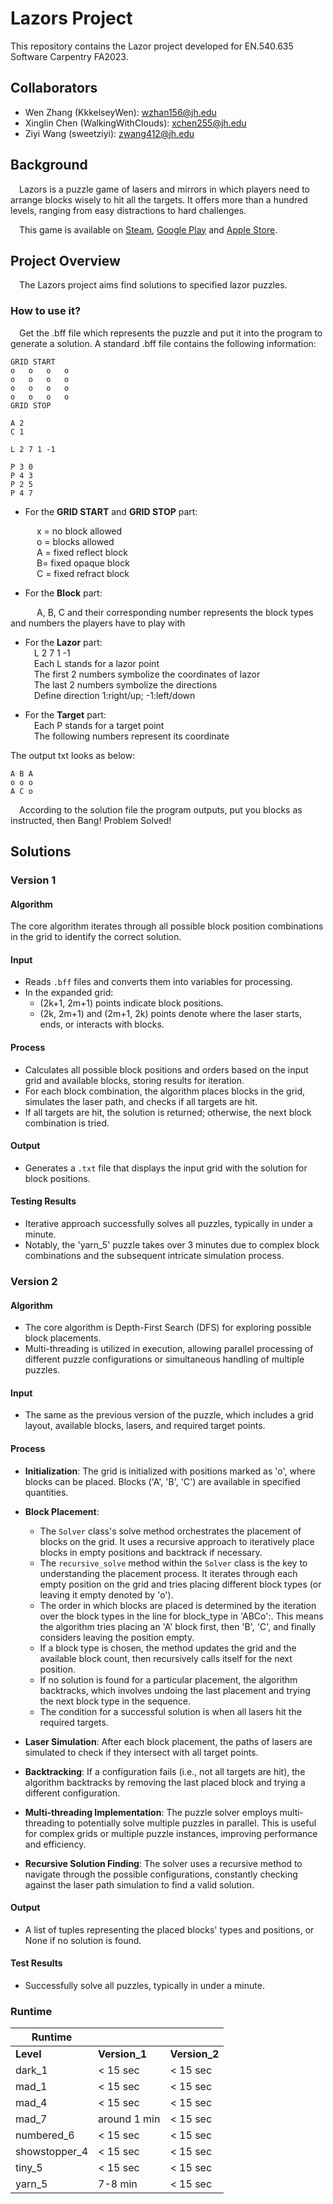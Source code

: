 # Lazors Project

This repository contains the Lazor project developed for EN.540.635 Software Carpentry FA2023.

## Collaborators
- Wen Zhang (KkkelseyWen): wzhan156@jh.edu
- Xinglin Chen (WalkingWithClouds): xchen255@jh.edu
- Ziyi Wang (sweetziyi): zwang412@jh.edu

## Background
&ensp;&ensp;Lazors is a puzzle game of lasers and mirrors in which players need to arrange blocks wisely to hit all
the targets. It offers more than a hundred levels, ranging from easy distractions to hard challenges.
   
&ensp;&ensp;This game is available on [Steam](https://steamcommunity.com/app/341290), 
[Google Play](https://play.google.com/store/apps/details?id=net.pyrosphere.lazors&hl=en&pli=1) 
and [Apple Store](https://apps.apple.com/us/app/lazors/id386458926).

## Project Overview

&ensp;&ensp;The Lazors project aims find solutions to specified lazor puzzles.

### How to use it?
&ensp;&ensp;Get the .bff file which represents the puzzle and put it into the program to generate a solution.
A standard .bff file contains the following information:
```
GRID START
o   o   o   o
o   o   o   o
o   o   o   o
o   o   o   o
GRID STOP

A 2
C 1

L 2 7 1 -1

P 3 0
P 4 3
P 2 5
P 4 7
```
- For the **GRID START** and **GRID STOP** part:    

&ensp;&ensp;&ensp;&ensp;&ensp;&ensp;x = no block allowed   
&ensp;&ensp;&ensp;&ensp;&ensp;&ensp;o = blocks allowed   
&ensp;&ensp;&ensp;&ensp;&ensp;&ensp;A = fixed reflect block   
&ensp;&ensp;&ensp;&ensp;&ensp;&ensp;B= fixed opaque block   
&ensp;&ensp;&ensp;&ensp;&ensp;&ensp;C = fixed refract block  

- For the **Block** part:    

&ensp;&ensp;&ensp;&ensp;&ensp;&ensp;A, B, C and their corresponding number represents 
the block types and numbers the players have to play with

- For the **Lazor** part:   
&ensp;&ensp;L 2 7 1 -1   
&ensp;&ensp;Each L stands for a lazor point    
&ensp;&ensp;The first 2 numbers symbolize the coordinates of lazor   
&ensp;&ensp;The last 2 numbers symbolize the directions    
&ensp;&ensp;Define direction 1:right/up;  -1:left/down    


- For the **Target** part:    
&ensp;&ensp;Each P stands for a target point  
&ensp;&ensp;The following numbers represent its coordinate

The output txt looks as below:
```
A B A
o o o
A C o
```
&ensp;&ensp;According to the solution file the program outputs, put you blocks as instructed,
then Bang! Problem Solved!

## Solutions
### Version 1

#### Algorithm
The core algorithm iterates through all possible block position combinations in the grid to identify the correct solution.

#### Input
- Reads `.bff` files and converts them into variables for processing.
- In the expanded grid:
  - (2k+1, 2m+1) points indicate block positions.
  - (2k, 2m+1) and (2m+1, 2k) points denote where the laser starts, ends, or interacts with blocks.

#### Process
- Calculates all possible block positions and orders based on the input grid and available blocks, storing results for iteration.
- For each block combination, the algorithm places blocks in the grid, simulates the laser path, and checks if all targets are hit.
- If all targets are hit, the solution is returned; otherwise, the next block combination is tried.

#### Output
- Generates a `.txt` file that displays the input grid with the solution for block positions.

#### Testing Results
- Iterative approach successfully solves all puzzles, typically in under a minute.
- Notably, the 'yarn_5' puzzle takes over 3 minutes due to complex block combinations and the subsequent intricate simulation process.


### Version 2
#### Algorithm
- The core algorithm is Depth-First Search (DFS) for exploring possible block placements. 
- Multi-threading is utilized in execution, allowing parallel processing of different puzzle configurations or simultaneous handling of multiple puzzles.

#### Input
- The same as the previous version of the puzzle, which includes a grid layout, available blocks, lasers, and required target points.

#### Process
- **Initialization**: The grid is initialized with positions marked as 'o', where blocks can be placed. Blocks ('A', 'B', 'C') are available in specified quantities.

- **Block Placement**:
  - The `Solver` class's solve method orchestrates the placement of blocks on the grid.  It uses a recursive approach to iteratively place blocks in empty positions and backtrack if necessary.
  - The `recursive_solve` method within the `Solver` class is the key to understanding the placement process.  It iterates through each empty position on the grid and tries placing different block types (or leaving it empty denoted by 'o').
  - The order in which blocks are placed is determined by the iteration over the block types in the line for block_type in 'ABCo':.  This means the algorithm tries placing an 'A' block first, then 'B', 'C', and finally considers leaving the position empty.
  - If a block type is chosen, the method updates the grid and the available block count, then recursively calls itself for the next position.
  - If no solution is found for a particular placement, the algorithm backtracks, which involves undoing the last placement and trying the next block type in the sequence.
  - The condition for a successful solution is when all lasers hit the required targets.

- **Laser Simulation**: After each block placement, the paths of lasers are simulated to check if they intersect with all target points.

- **Backtracking**: If a configuration fails (i.e., not all targets are hit), the algorithm backtracks by removing the last placed block and trying a different configuration.

- **Multi-threading Implementation**: The puzzle solver employs multi-threading to potentially solve multiple puzzles in parallel. This is useful for complex grids or multiple puzzle instances, improving performance and efficiency.
  
- **Recursive Solution Finding**: The solver uses a recursive method to navigate through the possible configurations, constantly checking against the laser path simulation to find a valid solution.

#### Output
- A list of tuples representing the placed blocks' types and positions, or None if no solution is found.

#### Test Results
- Successfully solve all puzzles, typically in under a minute.

### Runtime
| Runtime       |                 |                 |
| ------------- | --------------- | --------------- |
| **Level**        | **Version_1**       | **Version_2**       |
| dark_1        | < 15 sec | < 15 sec  |
| mad_1         | < 15 sec  | < 15 sec |
| mad_4         | < 15 sec  | < 15 sec  |
| mad_7         | around 1 min    | < 15 sec  |
| numbered_6    | < 15 sec  | < 15 sec  |
| showstopper_4 | < 15 sec  | < 15 sec  |
| tiny_5        | < 15 sec  | < 15 sec  |
| yarn_5        | 7-8 min         | < 15 sec  |


